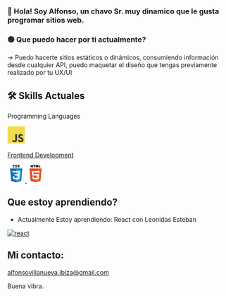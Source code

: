 ### 👋 Hola! Soy Alfonso, un chavo Sr. muy dinamico que le gusta programar sitios web.

### 🟢 Que puedo hacer por ti actualmente?

-> Puedo hacerte sitios estáticos o dinámicos, consumiendo información desde cualquier API, puedo maquetar el diseño que tengas previamente realizado por tu UX/UI

## 🛠 Skills Actuales
  <p>Programming Languages</p>
 
<a href="https://developer.mozilla.org/en-US/docs/Web/JavaScript" target="_blank" rel="noreferrer"> <img src="https://raw.githubusercontent.com/devicons/devicon/master/icons/javascript/javascript-original.svg" alt="javascript" width="40" height="40"/>
 
  <p>Frontend Development</p>
  
<img src="https://raw.githubusercontent.com/devicons/devicon/master/icons/css3/css3-original-wordmark.svg" alt="css3" width="40" height="40"/> </a> <img src="https://raw.githubusercontent.com/devicons/devicon/master/icons/html5/html5-original-wordmark.svg" alt="html5" width="40" height="40"/> 

## Que estoy aprendiendo?

- Actualmente Estoy aprendiendo: React con Leonidas Esteban

<a href='https://reactjs.org/' target='_blank' rel='noreferrer'>
<img src='https://avatars.githubusercontent.com/u/6412038?s=200&v=4' alt="react" width="40" height="40"/>
</a>

## Mi contacto:

<a href='mailto:alfonsovillanueva.ibiza@gmail.com' target='_blank' rel='noreferrer'>alfonsovillanueva.ibiza@gmail.com</a>

Buena vibra.
